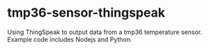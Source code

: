 # tmp36-sensor-thingspeak
Using ThingSpeak to output data from a tmp36 temperature sensor. Example code includes Nodejs and Python.

